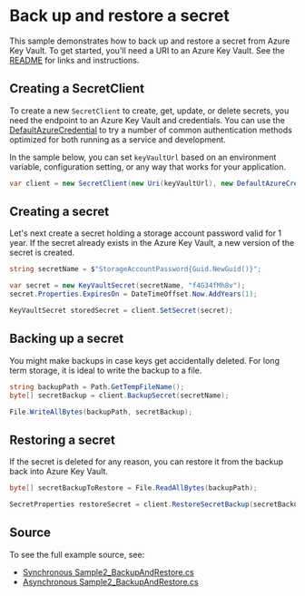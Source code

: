 # Back up and restore a secret

This sample demonstrates how to back up and restore a secret from Azure Key Vault.
To get started, you'll need a URI to an Azure Key Vault. See the [README](../README.md) for links and instructions.

## Creating a SecretClient

To create a new `SecretClient` to create, get, update, or delete secrets, you need the endpoint to an Azure Key Vault and credentials.
You can use the [DefaultAzureCredential][DefaultAzureCredential] to try a number of common authentication methods optimized for both running as a service and development.

In the sample below, you can set `keyVaultUrl` based on an environment variable, configuration setting, or any way that works for your application.

```C# Snippet:SecretsSample2SecretClient
var client = new SecretClient(new Uri(keyVaultUrl), new DefaultAzureCredential());
```

## Creating a secret

Let's next create a secret holding a storage account password valid for 1 year.
If the secret already exists in the Azure Key Vault, a new version of the secret is created.

```C# Snippet:SecretsSample2CreateSecret
string secretName = $"StorageAccountPassword{Guid.NewGuid()}";

var secret = new KeyVaultSecret(secretName, "f4G34fMh8v");
secret.Properties.ExpiresOn = DateTimeOffset.Now.AddYears(1);

KeyVaultSecret storedSecret = client.SetSecret(secret);
```

## Backing up a secret

You might make backups in case keys get accidentally deleted. For long term storage, it is ideal to write the backup to a file.

```C# Snippet:SecretsSample2BackupSecret
string backupPath = Path.GetTempFileName();
byte[] secretBackup = client.BackupSecret(secretName);

File.WriteAllBytes(backupPath, secretBackup);
```

## Restoring a secret

If the secret is deleted for any reason, you can restore it from the backup back into Azure Key Vault.

```C# Snippet:SecretsSample2RestoreSecret
byte[] secretBackupToRestore = File.ReadAllBytes(backupPath);

SecretProperties restoreSecret = client.RestoreSecretBackup(secretBackupToRestore);
```

## Source

To see the full example source, see:

* [Synchronous Sample2_BackupAndRestore.cs](../tests/samples/Sample2_BackupAndRestore.cs)
* [Asynchronous Sample2_BackupAndRestore.cs](../tests/samples/Sample2_BackupAndRestoreAsync.cs)

[DefaultAzureCredential]: ../../../identity/Azure.Identity/README.md
